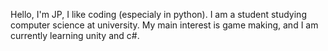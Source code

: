 Hello, I'm JP, I like coding (especialy in python).
I am a student studying computer science at university.
My main interest is game making, and I am currently learning unity and c#.

<!---
TFC-343/TFC-343 is a ✨ special ✨ repository because its `README.md` (this file) appears on your GitHub profile.
You can click the Preview link to take a look at your changes.
--->
